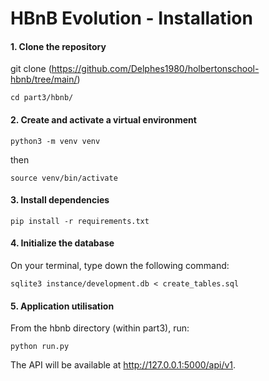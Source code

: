 # HBnB Evolution - Installation

#### 1. Clone the repository
git clone (https://github.com/Delphes1980/holbertonschool-hbnb/tree/main/)
```
cd part3/hbnb/
```

#### 2. Create and activate a virtual environment
```
python3 -m venv venv
```
then
```
source venv/bin/activate
```

#### 3. Install dependencies
```
pip install -r requirements.txt
```

#### 4. Initialize the database
On your terminal, type down the following command:
```
sqlite3 instance/development.db < create_tables.sql
```

#### 5. Application utilisation
From the hbnb directory (within part3), run:
```
python run.py
```
The API will be available at http://127.0.0.1:5000/api/v1.
